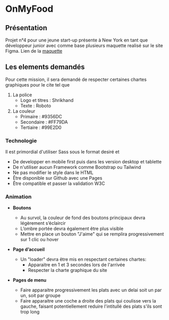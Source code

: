 # OnMyFood

## Présentation
Projet n°4 pour une jeune start-up présente à New York en tant que développeur junior avec comme base plusieurs maquette realisé sur le site Figma.
Lien de la [maquette](https://www.figma.com/file/t4449fzDnwGYmzuwQdu87V/Projet-3-FR---Ohmyfood?node-id=0%3A1)

## Les elements demandés
Pour cette mission, il sera demandé de respecter certaines chartes graphiques pour le cite tel que
1. La police
    - Logo et titres : Shrikhand 
    - Texte : Roboto
2. La couleur
    - Primaire : #9356DC 
    - Secondaire : #FF79DA
    - Tertiaire : #99E2D0


### Technologie
Il est primordial d'utiliser Sass sous le format desiré et
- De developper en mobile first puis dans les version desktop et tablette
- De n'utiliser aucun Framework comme Bootstrap ou Tailwind
- Ne pas modifier le style dans le HTML
- Être disponible sur Github avec une Pages
- Être compatible et passer la validation W3C

### Animation

- **Boutons**
    - Au survol, la couleur de fond des boutons principaux devra légèrement s’éclaircir
    - L’ombre portée devra également être plus visible
    - Mettre en place un bouton "J'aime" qui se remplira progressivement sur 1 clic ou hover

- **Page d’accueil**
    - Un "loader" devra être mis en respectant certaines chartes:
        - Apparaitre en 1 et 3 secondes lors de l'arrivée
        - Respecter la charte graphique du site
- **Pages de menu**
    - Faire apparaitre progressivement les plats avec un delai soit un par un, soit par groupe
    - Faire apparaitre une coche a droite des plats qui coulisse vers la gauche, faisant potentiellement reduire l'intitullé des plats s'ils sont trop long
    


